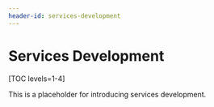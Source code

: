 ```yaml
---
header-id: services-development
---
```


# Services Development

[TOC levels=1-4]

This is a placeholder for introducing services development. 
